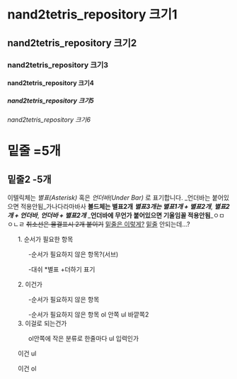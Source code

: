# nand2tetris_repository 크기1
## nand2tetris_repository 크기2
### nand2tetris_repository 크기3
#### nand2tetris_repository 크기4
##### nand2tetris_repository 크기5
###### nand2tetris_repository 크기6

밑줄 =5개
======
밑줄2 -5개
-----

이텔릭체는 *별표(Asterisk)* 혹은 _언더바(Under Bar)_ 로 표기합니다. 
_언더바는 붙어있으면 적용안됨_가나다라마바사
**볼드체는 별표2개**
***별표3개는 별표1개 + 별표2개***, **_별표2개 + 언더바_**, _**언더바 + 별표2개**_
_**언더바에 무언가 붙어있으면 기울임꼴 적용안됨**_ㅇㅁㅇㄴㄹ
~~취소선은 물결표시 2개 붙이기~~
<u>밑줄은 이렇게?</u> <u>밑줄</u> 안되는데...?

<ol>
1. 순서가 필요한 항목
<ul>
  -순서가 필요하지 않은 항목?(서브)
  
  -대쉬
  *별표
  +더하기 표기
</ul>
  2. 이건가
  <ul>-순서가 필요하지 않은 항목</ul>
  <ul>-순서가 필요하지 않은 항목 ol 안쪽 ul 바깥쪽2</ul>
  3. 이걸로 되는건가
  <ul>ol안쪽에 작은 분류로 한줄마다 ul 입력인가</ul>
</ol>
<ul>이건 ul</ul>
<ol>이건 ol</ol>
